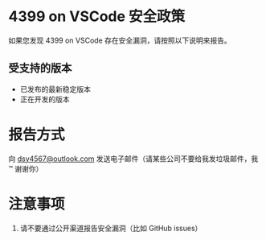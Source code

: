 # 4399 on VSCode 安全政策

如果您发现 4399 on VSCode 存在安全漏洞，请按照以下说明来报告。

## 受支持的版本

-   已发布的最新稳定版本
-   正在开发的版本

# 报告方式

向 dsy4567@outlook.com 发送电子邮件（请某些公司不要给我发垃圾邮件，我 ™ 谢谢你）

# 注意事项

1. 请不要通过公开渠道报告安全漏洞（比如 GitHub issues）
